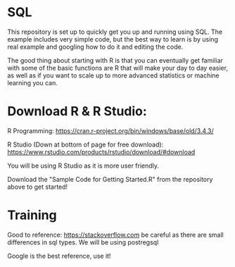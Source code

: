 # SQL

This repository is set up to quickly get you up and running using SQL. The example includes very simple code, but the best way to learn is by using real example and googling how to do it and editing the code.  

The good thing about starting with R is that you can eventually get familiar with some of the basic functions are R that will make your day to day easier, as well as if you want to scale up to more advanced statistics or machine learning you can. 

# Download R & R Studio:
R Programming: https://cran.r-project.org/bin/windows/base/old/3.4.3/

R Studio (Down at bottom of page for free download): https://www.rstudio.com/products/rstudio/download/#download

You will be using R Studio as it is more user friendly. 

Download the "Sample Code for Getting Started.R" from the repository above to get started!

# Training
Good to reference: https://stackoverflow.com be careful as there are small differences in sql types. We will be using postregsql

Google is the best reference, use it!
